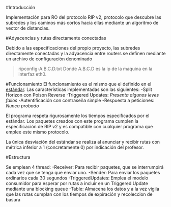 #Introducción

Implementación para RO del protocolo RIP v2, protocolo que descubre las subredes y los caminos más cortos
hacia ellas mediante un algoritmo de vector de distancias.

#Adyacencias y rutas directamente conectadas

Debido a las especificaciones del propio proyecto, las subredes directamente conectadas y la adyacencia entre routers
se definen mediante un archivo de configuración denominado
> ripconfig-A.B.C.D.txt
Donde A.B.C.D es la ip de la maquina en la interfaz eth0.

#Funcionamiento
El funcionamiento es el mismo que el definido en el [estándar](https://tools.ietf.org/html/rfc2453). Las características
implementadas son las siguientes:
-Split Horizon con Poison Reverse
-Triggered Updates: *Presenta algunos leves fallos*
-Autentificación con contraseña simple
-Respuesta a peticiones: *Nunca probado*

El programa respeta rigurosamente los tiempos especificados por el estándar.
Los paquetes creados con este programa cumplen la especificación de RIP v2 y es compatible con cualquier programa que 
emplee este mismo protocolo.

La única desviación del estándar se realiza al anunciar y recibir rutas con métrica inferior a 1 (concretamente 0) por
indicación del profesor.

#Estructura

Se emplean 4 thread:
-Receiver: Para recibir paquetes, que se interrumpirá cada vez que se tenga que enviar uno. 
-Sender: Para enviar los paquetes ordinarios cada 30 segundos
-TriggeredUpdates: Emplea el modelo consumidor para esperar por rutas a incluir en un Triggered Update 
mediante una blocking queue
-Table: Almacena los datos y a la vez vigila que las rutas cumplan con los tiempos de expiración y 
recoleccion de basura
